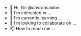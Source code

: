 - 👋 Hi, I’m @davronsaidov
- 👀 I’m interested in ...
- 🌱 I’m currently learning ...
- 💞️ I’m looking to collaborate on ...
- 📫 How to reach me ...

<!---
davronsaidov/davronsaidov is a ✨ special ✨ repository because its `README.md` (this file) appears on your GitHub profile.
You can click the Preview link to take a look at your changes.
--->
